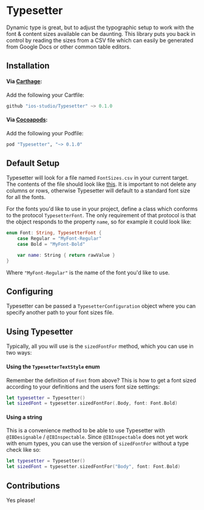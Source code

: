 # Typesetter
Dynamic type is great, but to adjust the typographic setup to work with the font & content sizes available can be daunting.
This library puts you back in control by reading the sizes from a CSV file which can easily be generated from Google Docs or other common table editors.

## Installation

#### Via [Carthage](https://github.com/Carthage/Carthage):
Add the following your Cartfile:

```Swift
github "ios-studio/Typesetter" ~> 0.1.0
```

#### Via [Cocoapods](https://cocoapods.org/):
Add the following your Podfile:

```ruby
pod "Typesetter", "~> 0.1.0"
```

## Default Setup
Typesetter will look for a file named `FontSizes.csv` in your current target. The contents of the file should look like [this](https://github.com/ios-studio/Typesetter/blob/master/TypesetterTests/FontSizes.csv). It is important to not delete any columns or rows, otherwise Typesetter will default to a standard font size for all the fonts.

For the fonts you'd like to use in your project, define a class which conforms to the protocol `TypesetterFont`. The only requirement of that protocol is that the object responds to the property `name`, so for example it could look like:

```Swift
enum Font: String, TypesetterFont {
    case Regular = "MyFont-Regular"
    case Bold = "MyFont-Bold"

    var name: String { return rawValue }
}

```

Where `"MyFont-Regular"` is the name of the font you'd like to use.

## Configuring
Typesetter can be passed a `TypesetterConfiguration` object where you can specify another path to your font sizes file.

## Using Typesetter

Typically, all you will use is the `sizedFontFor` method, which you can use in two ways:

#### Using the `TypesetterTextStyle` enum

Remember the definition of `Font` from above? This is how to get a font sized according to your definitions and the users font size settings:

```Swift
let typesetter = Typesetter()
let sizedFont = typesetter.sizedFontFor(.Body, font: Font.Bold)
```

#### Using a string

This is a convenience method to be able to use Typesetter with `@IBDesignable` / `@IBInspectable`. Since `@IBInspectable` does not yet work with enum types, you can use the version of `sizedFontFor` without a type check like so:

```Swift
let typesetter = Typesetter()
let sizedFont = typesetter.sizedFontFor("Body", font: Font.Bold)
```

## Contributions

Yes please!
